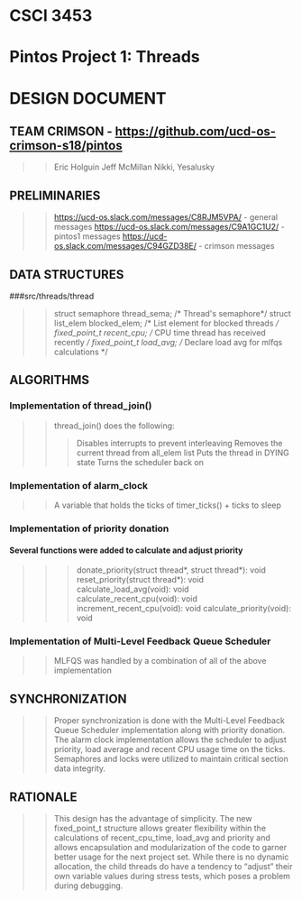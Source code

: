 # CSCI 3453         
# Pintos Project 1: Threads
# DESIGN DOCUMENT 

## TEAM CRIMSON - https://github.com/ucd-os-crimson-s18/pintos
>> Eric Holguin
>> Jeff McMillan
>> Nikki, Yesalusky

## PRELIMINARIES 
>>  https://ucd-os.slack.com/messages/C8RJM5VPA/ - general messages
>> https://ucd-os.slack.com/messages/C9A1GC1U2/ - pintos1 messages
>> https://ucd-os.slack.com/messages/C94GZD38E/ - crimson messages

## DATA STRUCTURES 
###src/threads/thread
>> struct semaphore thread_sema;  /* Thread's semaphore*/
>> struct list_elem blocked_elem; /* List element for blocked threads */
>> fixed_point_t recent_cpu;      /* CPU time thread has received recently */
>> fixed_point_t load_avg;	/* Declare load avg for mlfqs calculations */

## ALGORITHMS
### Implementation of thread_join()
>> thread_join() does the following:
>>> Disables interrupts to prevent interleaving
>>> Removes the current thread from all_elem list
>>> Puts the thread in DYING state
>>> Turns the scheduler back on
### Implementation of alarm_clock
>> A variable that holds the ticks of timer_ticks() + ticks to sleep
### Implementation of priority donation
#### Several functions were added to calculate and adjust priority
>>> donate_priority(struct thread*, struct thread*): void
>>> reset_priority(struct thread*): void
>>> calculate_load_avg(void): void
>>> calculate_recent_cpu(void): void
>>> increment_recent_cpu(void): void
>>> calculate_priority(void): void
### Implementation of Multi-Level Feedback Queue Scheduler
>> MLFQS was handled by a combination of all of the above implementation

## SYNCHRONIZATION
>> Proper synchronization is done with the Multi-Level Feedback Queue Scheduler implementation along with priority donation.
>> The alarm clock implementation allows the scheduler to adjust priority, load average and recent CPU usage time on the ticks. Semaphores and locks were utilized to maintain critical section data integrity.

## RATIONALE
>> This design has the advantage of simplicity. The new fixed_point_t structure allows greater flexibility within the calculations of recent_cpu_time, load_avg and priority and allows encapsulation and modularization of the code to garner better usage for the next project set.
>> While there is no dynamic allocation, the child threads do have a tendency to “adjust” their own variable values during stress tests, which poses a problem during debugging.
